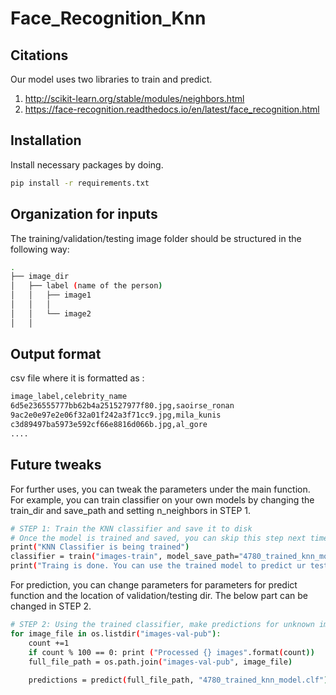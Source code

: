 # Face_Recognition_Knn

## Citations

Our model uses two libraries to train and predict.

1. http://scikit-learn.org/stable/modules/neighbors.html
2. https://face-recognition.readthedocs.io/en/latest/face_recognition.html

## Installation

Install necessary packages by doing.

```bash
pip install -r requirements.txt
```

## Organization for inputs

The training/validation/testing image folder should be structured in the following way:

````bash
.
├── image_dir
│   ├── label (name of the person)
│   │   ├── image1
│   │   │   
│   │   └── image2
│   │      
````

## Output format

csv file where it is formatted as : 

````bash
image_label,celebrity_name
6d5e236555777bb62b4a251527977f80.jpg,saoirse_ronan
9ac2e0e97e2e06f32a01f242a3f71cc9.jpg,mila_kunis
c3d89497ba5973e592cf66e8816d066b.jpg,al_gore
....
````

## Future tweaks

For further uses, you can tweak the parameters under the main function. 
For example, you can train classifier on your own models by changing the train_dir and save_path and setting n_neighbors in STEP 1. 

````bash
# STEP 1: Train the KNN classifier and save it to disk
# Once the model is trained and saved, you can skip this step next time.
print("KNN Classifier is being trained")
classifier = train("images-train", model_save_path="4780_trained_knn_model.clf", n_neighbors=1)
print("Traing is done. You can use the trained model to predict ur test data now. ")
````

For prediction, you can change parameters for parameters for predict function and the location of validation/testing dir. The below part can be changed in STEP 2.

````bash
# STEP 2: Using the trained classifier, make predictions for unknown images
for image_file in os.listdir("images-val-pub"):
    count +=1
    if count % 100 == 0: print ("Processed {} images".format(count))
    full_file_path = os.path.join("images-val-pub", image_file)
    
    predictions = predict(full_file_path, "4780_trained_knn_model.clf")
````




